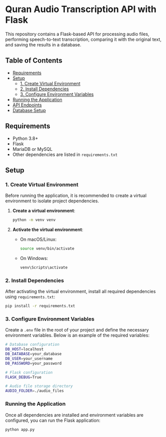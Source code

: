 # Quran Audio Transcription API with Flask

This repository contains a Flask-based API for processing audio files, performing speech-to-text transcription, comparing it with the original text, and saving the results in a database.

## Table of Contents

- [Requirements](#requirements)
- [Setup](#setup)
  - [1. Create Virtual Environment](#1-create-virtual-environment)
  - [2. Install Dependencies](#2-install-dependencies)
  - [3. Configure Environment Variables](#3-configure-environment-variables)
- [Running the Application](#running-the-application)
- [API Endpoints](#api-endpoints)
- [Database Setup](#database-setup)

## Requirements

- Python 3.8+
- Flask
- MariaDB or MySQL
- Other dependencies are listed in `requirements.txt`

## Setup

### 1. Create Virtual Environment

Before running the application, it is recommended to create a virtual environment to isolate project dependencies.

1. **Create a virtual environment**:
    ```bash
    python -m venv venv
    ```

2. **Activate the virtual environment**:

    - On macOS/Linux:
      ```bash
      source venv/bin/activate
      ```

    - On Windows:
      ```bash
      venv\Scripts\activate
      ```

### 2. Install Dependencies

After activating the virtual environment, install all required dependencies using `requirements.txt`:

```bash
pip install -r requirements.txt
```
### 3. Configure Environment Variables
Create a `.env` file in the root of your project and define the necessary environment variables. Below is an example of the required variables:

```bash
# Database configuration
DB_HOST=localhost
DB_DATABASE=your_database
DB_USER=your_username
DB_PASSWORD=your_password

# Flask configuration
FLASK_DEBUG=True

# Audio file storage directory
AUDIO_FOLDER=./audio_files
```
### Running the Application

Once all dependencies are installed and environment variables are configured, you can run the Flask application:
```bash
python app.py
```
